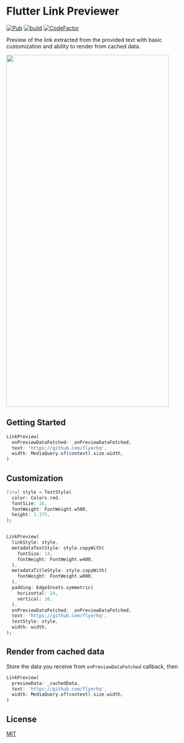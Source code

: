 # Flutter Link Previewer

[![Pub](https://img.shields.io/pub/v/flutter_link_previewer)](https://pub.dartlang.org/packages/flutter_link_previewer)
[![build](https://github.com/flyerhq/flutter_link_previewer/workflows/build/badge.svg)](https://github.com/flyerhq/flutter_link_previewer/actions?query=workflow%3Abuild)
[![CodeFactor](https://www.codefactor.io/repository/github/flyerhq/flutter_link_previewer/badge)](https://www.codefactor.io/repository/github/flyerhq/flutter_link_previewer)

Preview of the link extracted from the provided text with basic customization and ability to render from cached data.

<img src="https://user-images.githubusercontent.com/14123304/116777066-81743a80-aa6c-11eb-89bc-d4166c418878.png" width="428" height="926">

## Getting Started

```dart
LinkPreview(
  onPreviewDataFetched: _onPreviewDataFetched,
  text: 'https://github.com/flyerhq',
  width: MediaQuery.of(context).size.width,
)
```

## Customization

```dart
final style = TextStyle(
  color: Colors.red,
  fontSize: 16,
  fontWeight: FontWeight.w500,
  height: 1.375,
);


LinkPreview(
  linkStyle: style,
  metadataTextStyle: style.copyWith(
    fontSize: 14,
    fontWeight: FontWeight.w400,
  ),
  metadataTitleStyle: style.copyWith(
    fontWeight: FontWeight.w800,
  ),
  padding: EdgeInsets.symmetric(
    horizontal: 24,
    vertical: 16,
  ),
  onPreviewDataFetched: _onPreviewDataFetched,
  text: 'https://github.com/flyerhq',
  textStyle: style,
  width: width,
);
```

## Render from cached data

Store the data you receive from `onPreviewDataFetched` callback, then

```dart
LinkPreview(
  previewData: _cachedData,
  text: 'https://github.com/flyerhq',
  width: MediaQuery.of(context).size.width,
)
```

## License

[MIT](LICENSE)
